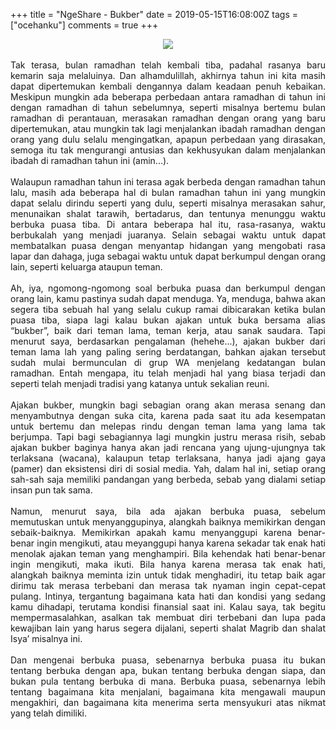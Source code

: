 +++
title = "NgeShare - Bukber"
date = 2019-05-15T16:08:00Z
tags = ["ocehanku"]
comments = true
+++

<center><img border="0" data-original-height="600" data-original-width="1200" src="https://1.bp.blogspot.com/-EU7HXSHu3SQ/XNvW678no0I/AAAAAAAATsc/7XOd2yWXZXY-__Fl6yncq7xuttyk2hoGACLcBGAs/s1600/bukber.png" /></center><br /><div style="text-align: justify;">Tak terasa, bulan ramadhan telah kembali tiba, padahal rasanya baru kemarin saja melaluinya. Dan alhamdulillah, akhirnya tahun ini kita masih dapat dipertemukan kembali dengannya dalam keadaan penuh kebaikan. Meskipun mungkin ada beberapa perbedaan antara ramadhan di tahun ini dengan ramadhan di tahun sebelumnya, seperti misalnya bertemu bulan ramadhan di perantauan, merasakan ramadhan dengan orang yang baru dipertemukan, atau mungkin tak lagi menjalankan ibadah ramadhan dengan orang yang dulu selalu mengingatkan, apapun perbedaan yang dirasakan, semoga itu tak mengurangi antusias dan kekhusyukan dalam menjalankan ibadah di ramadhan tahun ini (amin...).<br /><br />
Walaupun ramadhan tahun ini terasa agak berbeda dengan ramadhan tahun lalu, masih ada beberapa hal di bulan ramadhan tahun ini yang mungkin dapat selalu dirindu seperti yang dulu, seperti misalnya merasakan sahur, menunaikan shalat tarawih, bertadarus, dan tentunya menunggu waktu berbuka puasa tiba. Di antara beberapa hal itu, rasa-rasanya, waktu berbukalah yang menjadi juaranya. Selain sebagai waktu untuk dapat membatalkan puasa dengan menyantap hidangan yang mengobati rasa lapar dan dahaga, juga sebagai waktu untuk dapat berkumpul dengan orang lain, seperti keluarga ataupun teman.<br /><br />
Ah, iya, ngomong-ngomong soal berbuka puasa dan berkumpul dengan orang lain, kamu pastinya sudah dapat menduga. Ya, menduga, bahwa akan segera tiba sebuah hal yang selalu cukup ramai dibicarakan ketika bulan puasa tiba, siapa lagi kalau bukan ajakan untuk buka bersama alias “bukber”, baik dari teman lama, teman kerja, atau sanak saudara. Tapi menurut saya, berdasarkan pengalaman (hehehe...), ajakan bukber dari teman lama lah yang paling sering berdatangan, bahkan ajakan tersebut sudah mulai bermunculan di grup WA menjelang kedatangan bulan ramadhan. Entah mengapa, itu telah menjadi hal yang biasa terjadi dan seperti telah menjadi tradisi yang katanya untuk sekalian reuni.<br /><br />
Ajakan bukber, mungkin bagi sebagian orang akan merasa senang dan menyambutnya dengan suka cita, karena pada saat itu ada kesempatan untuk bertemu dan melepas rindu dengan teman lama yang lama tak berjumpa. Tapi bagi sebagiannya lagi mungkin justru merasa risih, sebab ajakan bukber baginya hanya akan jadi rencana yang ujung-ujungnya tak terlaksana (wacana), kalaupun tetap terlaksana, hanya jadi ajang gaya (pamer) dan eksistensi diri di sosial media. Yah, dalam hal ini, setiap orang sah-sah saja memiliki pandangan yang berbeda, sebab yang dialami setiap insan pun tak sama.<br /><br />
Namun, menurut saya, bila ada ajakan berbuka puasa, sebelum memutuskan untuk menyanggupinya, alangkah baiknya memikirkan dengan sebaik-baiknya. Memikirkan apakah kamu menyanggupi karena benar-benar ingin mengikuti, atau meyanggupi hanya karena sekadar tak enak hati menolak ajakan teman yang menghampiri. Bila kehendak hati benar-benar ingin mengikuti, maka ikuti. Bila hanya karena merasa tak enak hati, alangkah baiknya meminta izin untuk tidak menghadiri, itu tetap baik agar dirimu tak merasa terbebani dan merasa tak nyaman ingin cepat-cepat pulang. Intinya, tergantung bagaimana kata hati dan kondisi yang sedang kamu dihadapi, terutama kondisi finansial saat ini. Kalau saya, tak begitu mempermasalahkan, asalkan tak membuat diri terbebani dan lupa pada kewajiban lain yang harus segera dijalani, seperti shalat Magrib dan shalat Isya’ misalnya ini.<br /><br />
Dan mengenai berbuka puasa, sebenarnya berbuka puasa itu bukan tentang berbuka dengan apa, bukan tentang berbuka dengan siapa, dan bukan pula tentang berbuka di mana. Berbuka puasa, sebenarnya lebih tentang bagaimana kita menjalani, bagaimana kita mengawali maupun mengakhiri, dan bagaimana kita menerima serta mensyukuri atas nikmat yang telah dimiliki.</div>
